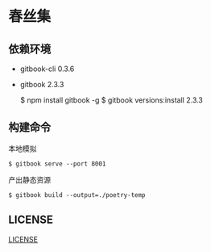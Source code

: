 # 春丝集

## 依赖环境
- gitbook-cli 0.3.6
- gitbook 2.3.3


    $ npm install gitbook -g
    $ gitbook versions:install 2.3.3

## 构建命令
本地模拟

	$ gitbook serve --port 8001

产出静态资源

	$ gitbook build --output=./poetry-temp

## LICENSE
[LICENSE](./LICENSE.md)